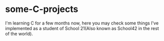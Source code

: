 # some-C-projects
I'm learning C for a few months now, here you may check some things I've implemented as a student of School 21(Also known as School42 in the rest of the world).
